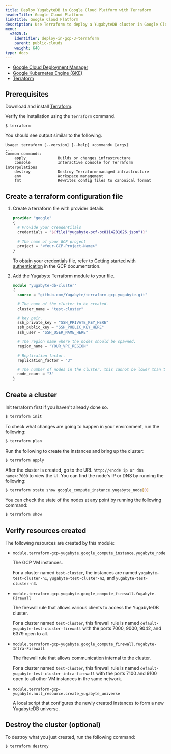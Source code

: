 ```yaml
---
title: Deploy YugabyteDB in Google Cloud Platform with Terraform
headerTitle: Google Cloud Platform
linkTitle: Google Cloud Platform
description: Use Terraform to deploy a YugabyteDB cluster in Google Cloud Platform.
menu:
  v2025.1:
    identifier: deploy-in-gcp-3-terraform
    parent: public-clouds
    weight: 640
type: docs
---
```


<ul class="nav nav-tabs-alt nav-tabs-yb">

  <li >
    <a href="../gcp-deployment-manager/" class="nav-link">
      <i class="icon-shell"></i>
      Google Cloud Deployment Manager
    </a>
  </li>

  <li>
    <a href="../gke/" class="nav-link">
      <i class="fa-regular fa-dharmachakra" aria-hidden="true"></i>
      Google Kubernetes Engine (GKE)
    </a>
  </li>

  <li >
    <a href="../terraform/" class="nav-link active">
      <i class="icon-shell"></i>
      Terraform
    </a>
  </li>

</ul>

## Prerequisites

Download and install [Terraform](https://www.terraform.io/downloads.html).

Verify the installation using the `terraform` command.

```sh
$ terraform
```

You should see output similar to the following.

```output
Usage: terraform [--version] [--help] <command> [args]
...
Common commands:
    apply              Builds or changes infrastructure
    console            Interactive console for Terraform interpolations
    destroy            Destroy Terraform-managed infrastructure
    env                Workspace management
    fmt                Rewrites config files to canonical format
```

## Create a terraform configuration file

1. Create a terraform file with provider details.

    ```terraform
    provider "google"
    {
      # Provide your Creadentilals
      credentials = "${file("yugabyte-pcf-bc8114281026.json")}"

      # The name of your GCP project
      project = "<Your-GCP-Project-Name>"
    }
    ```

    To obtain your credentials file, refer to [Getting started with authentication](https://cloud.google.com/docs/authentication/getting-started) in the GCP documentation.

1. Add the Yugabyte Terraform module to your file.

    ```terraform
    module "yugabyte-db-cluster"
    {
      source = "github.com/Yugabyte/terraform-gcp-yugabyte.git"

      # The name of the cluster to be created.
      cluster_name = "test-cluster"

      # key pair.
      ssh_private_key = "SSH_PRIVATE_KEY_HERE"
      ssh_public_key = "SSH_PUBLIC_KEY_HERE"
      ssh_user = "SSH_USER_NAME_HERE"

      # The region name where the nodes should be spawned.
      region_name = "YOUR_VPC_REGION"

      # Replication factor.
      replication_factor = "3"

      # The number of nodes in the cluster, this cannot be lower than the replication factor.
      node_count = "3"
    }
    ```

## Create a cluster

Init terraform first if you haven't already done so.

```sh
$ terraform init
```

To check what changes are going to happen in your environment, run the following:

```sh
$ terraform plan
```

Run the following to create the instances and bring up the cluster:

```sh
$ terraform apply
```

After the cluster is created, go to the URL `http://<node ip or dns name>:7000` to view the UI. You can find the node's IP or DNS by running the following:

```sh
$ terraform state show google_compute_instance.yugabyte_node[0]
```

You can check the state of the nodes at any point by running the following command:

```sh
$ terraform show
```

## Verify resources created

The following resources are created by this module:

- `module.terraform-gcp-yugabyte.google_compute_instance.yugabyte_node`

    The GCP VM instances.

    For a cluster named `test-cluster`, the instances are named `yugabyte-test-cluster-n1`, `yugabyte-test-cluster-n2`, and `yugabyte-test-cluster-n3`.

- `module.terraform-gcp-yugabyte.google_compute_firewall.Yugabyte-Firewall`

    The firewall rule that allows various clients to access the YugabyteDB cluster.

    For a cluster named `test-cluster`, this firewall rule is named `default-yugabyte-test-cluster-firewall` with the ports 7000, 9000, 9042, and 6379 open to all.

- `module.terraform-gcp-yugabyte.google_compute_firewall.Yugabyte-Intra-Firewall`

    The firewall rule that allows communication internal to the cluster.

    For a cluster named `test-cluster`, this firewall rule is named `default-yugabyte-test-cluster-intra-firewall` with the ports 7100 and 9100 open to all other VM instances in the same network.

- `module.terraform-gcp-yugabyte.null_resource.create_yugabyte_universe`

    A local script that configures the newly created instances to form a new YugabyteDB universe.

## Destroy the cluster (optional)

To destroy what you just created, run the following command:

```sh
$ terraform destroy
```
